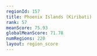 ```yaml
---
regionId: 157
title: Phoenix Islands (Kiribati)
rank: 57
meanScore: 75.93
globalMeanScore: 71.78
numRegions: 220
layout: region_score
---
```

